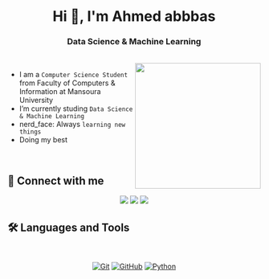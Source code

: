 <h1 align="center">Hi 👋, I'm Ahmed abbbas </h1>
<h3 align="center"> Data Science & Machine Learning  </h3>

</p>
<br>

<img align="right" src="https://user-images.githubusercontent.com/63050133/156676671-d5b2e362-97d4-4404-9447-dd71ddfea82f.gif" width = 250px/>

-  I am a `Computer Science Student` from Faculty of Computers & Information at Mansoura University
-  I’m currently studing `Data Science & Machine Learning `
-  nerd_face: Always `learning new things`
-  Doing my best 

<br>

## 📩 Connect with me
<p align="center">
<a href="ahmedmohmmed.std75@gmail.com" title="Gmail"><img src="https://img.shields.io/badge/gmail-%23F05033.svg?style=for-the-badge&logo=gmail&logoColor=white"/></a>  
<a href="https://www.facebook.com/profile.php?id=100045336682497" title="Facebook"><img src="https://img.shields.io/badge/Facebook-%231877F2.svg?style=for-the-badge&logo=Facebook&logoColor=white"/></a>
 <a href="https://tinyurl.com/m4p9beyn" title="LinkedIn"><img src="https://img.shields.io/badge/linkedin-%230077B5.svg?style=for-the-badge&logo=linkedin&logoColor=white"/></a> 
</p>  

## 🛠 Languages and Tools
<br>
<p align="center">
<a href="https://git-scm.com/" title="Git"><img src="https://img.shields.io/badge/git-%23F05033.svg?style=for-the-badge&logo=git&logoColor=white" alt="Git"></a>
<a href="https://github.com/" title="GitHub"><img src="https://img.shields.io/badge/github-%23121011.svg?style=for-the-badge&logo=github&logoColor=white" alt="GitHub"></a>
<a href="https://www.python.org/" title="Python"><img src="https://img.shields.io/badge/python-3670A0?style=for-the-badge&logo=python&logoColor=ffdd54" alt="Python"></a>

